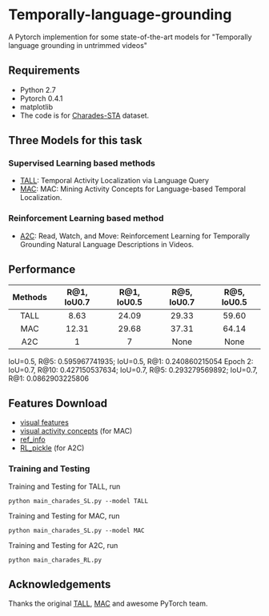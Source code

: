# Temporally-language-grounding
A Pytorch implemention for some state-of-the-art models for "Temporally language grounding in untrimmed videos"

## Requirements
- Python 2.7
- Pytorch 0.4.1
- matplotlib
- The code is for [Charades-STA](https://arxiv.org/pdf/1705.02101.pdf) dataset.

## Three Models for this task
### Supervised Learning based methods
- [TALL](http://openaccess.thecvf.com/content_ICCV_2017/papers/Gao_TALL_Temporal_Activity_ICCV_2017_paper.pdf): Temporal Activity Localization via Language Query
- [MAC](https://arxiv.org/pdf/1811.08925.pdf): MAC: Mining Activity Concepts for Language-based Temporal Localization.
### Reinforcement Learning based method
- [A2C]((https://arxiv.org/abs/1901.06829v1)): Read, Watch, and Move: Reinforcement Learning for Temporally Grounding Natural Language Descriptions in Videos.

## Performance
| Methods        | R@1, IoU0.7   |  R@1, IoU0.5  | R@5, IoU0.7   |  R@5, IoU0.5  |
|  :------:   | :-----:   | :----: | :----: | :----: |
| TALL        | 8.63      |   24.09    |29.33      |   59.60    |
|  MAC        | 12.31  |   29.68    |37.31      |   64.14    |
|  A2C        | 1      |   7    |  None      |   None    |

IoU=0.5, R@5: 0.595967741935; IoU=0.5, R@1: 0.240860215054
Epoch 2: IoU=0.7, R@10: 0.427150537634; IoU=0.7, R@5: 0.293279569892; IoU=0.7, R@1: 0.0862903225806

## Features Download
- [visual features](https://drive.google.com/open?id=1vFxDw4AkGVgfILH-6xaHofLZ7PbWwFC2)
- [visual activity concepts](https://drive.google.com/open?id=1biKPDmb7hbzowKLMIRSTLE0w_tWbGPAe) (for MAC)
- [ref_info](https://drive.google.com/open?id=16rFGu9rnhnH-WQeUmN7VtMgljrhGspll)
- [RL_pickle]() (for A2C)

### Training and Testing
Training and Testing for TALL, run
```
python main_charades_SL.py --model TALL
```
Training and Testing for MAC, run
```
python main_charades_SL.py --model MAC
```
Training and Testing for A2C, run
```
python main_charades_RL.py
```

## Acknowledgements
Thanks the original [TALL](https://github.com/jiyanggao/TALL), [MAC](https://github.com/runzhouge/MAC) and awesome PyTorch team.

